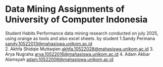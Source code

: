 # Data Mining Assignments of University of Computer Indonesia
Student Habits Performance data mining research conducted on july 2025, using orange as tools and also excel sheets.
by student 1.Sandy Permana
             sandy.10522013@mahasiswa.unikom.ac.id   
           2. Akhfa Shidqie Muttaqien
              akhfa.10522028@mahasiswa.unikom.ac.id
           3. Arya Nugraha
              arya.10522016@mahasiswa.unikom.ac.id
           4. Adam Akbar Alamsyah
              adam.10522006@mahasiswa.unikom.ac.id
